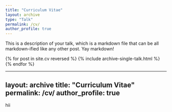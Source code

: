 ```yaml
---
title: "Curriculum Vitae"
layout: archive
type: "Talk"
permalink: /cv/
author_profile: true
---
```


This is a description of your talk, which is a markdown file that can be all markdown-ified like any other post. Yay markdown!


{% for post in site.cv reversed %}
  {% include archive-single-talk.html %}
{% endfor %}


---
layout: archive
title: "Curriculum Vitae"
permalink: /cv/
author_profile: true
---


hii

